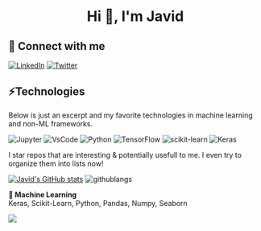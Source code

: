 <h1 align="center">Hi 👋, I'm Javid</h1>

## 🔗 Connect with me 
<a href="https://www.linkedin.com/in/cavidqlyv" target="_blank"><img alt="LinkedIn" src="https://img.shields.io/badge/linkedIn-%2312100E.svg?&style=for-the-badge&logo=linkedIn&logoColor=white" /></a>
<a href="https://twitter.com/cavidqlyv" target="_blank"><img alt="Twitter" src="https://img.shields.io/badge/twitter-%231DA1F2.svg?&style=for-the-badge&logo=twitter&logoColor=white" /></a>


## ⚡Technologies 
Below is just an excerpt and my favorite technologies in machine learning and non-ML frameworks.

![Jupyter](https://img.shields.io/badge/jupyter-%23FA0F00.svg?style=for-the-badge&logo=jupyter&logoColor=white) ![VsCode](https://img.shields.io/badge/Visual%20Studio%20Code-0078d7.svg?style=for-the-badge&logo=visual-studio-code&logoColor=white) ![Python](https://img.shields.io/badge/python-3670A0?style=for-the-badge&logo=python&logoColor=ffdd54) ![TensorFlow](https://img.shields.io/badge/TensorFlow-%23FF6F00.svg?style=for-the-badge&logo=TensorFlow&logoColor=white) ![scikit-learn](https://img.shields.io/badge/scikit--learn-%23F7931E.svg?style=for-the-badge&logo=scikit-learn&logoColor=white) ![Keras](https://img.shields.io/badge/Keras-%23D00000.svg?style=for-the-badge&logo=Keras&logoColor=white)

I star repos that are interesting & potentially usefull to me. I even try to organize them into lists now! 
<!-- [![Streamlit](https://github-profile-trophy.vercel.app/?username=cavidqlyv&title=Stars&no-bg=true&no-frame=true)](https://github.com/cavidqlyv?tab=stars) -->

[![Javid's GitHub stats](https://github-readme-stats.vercel.app/api?username=cavidqlyv&theme=onedark)](https://github.com/cavidqlyv/github-readme-stats)
![githublangs](https://github-readme-stats.vercel.app/api/top-langs/?username=cavidqlyv&layout=compact&hide_border=true&theme=onedark)


**🤖 Machine Learning**  
Keras, Scikit-Learn, Python, Pandas, Numpy, Seaborn

![](https://komarev.com/ghpvc/?username=cavidqlyv&color=green&style=flat-square&label=👀)
